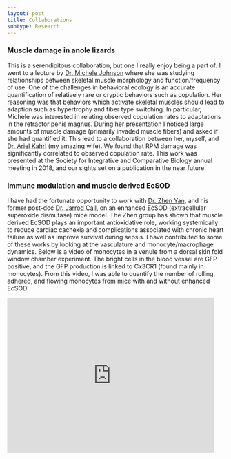 ```yaml
---
layout: post
title: Collaborations
subtype: Research
---
```


### Muscle damage in anole lizards

This is a serendipitous collaboration, but one I really enjoy being a part of. 
I went to a lecture by [Dr. Michele Johnson](https://inside.trinity.edu/directory/mjohnso9) where she was studying relationships between skeletal muscle morphology and function/frequency of use.
One of the challenges in behavioral ecology is an accurate quantification of relatively rare or cryptic behaviors such as copulation.
Her reasoning was that behaviors which activate skeletal muscles should lead to adaption such as hypertrophy and fiber type switching.
In particular, Michele was interested in relating observed copulation rates to adaptations in the retractor penis magnus.
During her presentation I noticed large amounts of muscle damage (primarily invaded muscle fibers) and asked if she had quantified it.
This lead to a collaboration between her, myself, and [Dr. Ariel Kahrl](https://arielkahrl.weebly.com/) (my amazing wife).
We found that RPM damage was significantly correlated to observed copulation rate.
This work was presented at the Society for Integrative and Comparative Biology annual meeting in 2018, and our sights set on a publication in the near future. 


### Immune modulation and muscle derived EcSOD

I have had the fortunate opportunity to work with [Dr. Zhen Yan](http://faculty.virginia.edu/yanlab/), and his former post-doc [Dr. Jarrod Call](https://coe.uga.edu/directory/profiles/call), on an enhanced EcSOD (extracellular superoxide dismutase) mice model.
The Zhen group has shown that muscle derived EcSOD plays an important antioxidative role, working systemically to reduce cardiac cachexia and complications associated with chronic heart failure as well as improve survival during sepsis.
I have contributed to some of these works by looking at the vasculature and monocyte/macrophage dynamics.
Below is a video of monocytes in a venule from a dorsal skin fold window chamber experiment.
The bright cells in the blood vessel are GFP positive, and the GFP production is linked to Cx3CR1 (found mainly in monocytes).
From this video, I was able to quantify the number of rolling, adhered, and flowing monocytes from mice with and without enhanced EcSOD.

<iframe width="480" align="middle" height="360" src="https://www.youtube.com/embed/T05BE9AB124?rel=0&amp;controls=0&amp;showinfo=0&autoplay=1" frameborder="0"></iframe>

